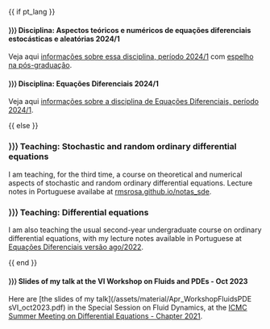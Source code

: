 {{ if pt_lang }}

#### ⟩⟩⟩ **Disciplina: Aspectos teóricos e numéricos de equações diferenciais estocásticas e aleatórias 2024/1**

Veja aqui [informações sobre essa disciplina, período 2024/1](/pages/ensino/#20241_aspectos_teóricos_e_numéricos_de_equações_diferenciais_estocásticas_e_aleatórias) com [espelho na pós-graduação](/pages/ensino/#20241_aspectos_teóricos_e_numéricos_de_equações_diferenciais_estocásticas_e_aleatórias_-_pgmat).

#### ⟩⟩⟩ **Disciplina: Equações Diferenciais 2024/1**

Veja aqui [informações sobre a disciplina de Equações Diferenciais, período 2024/1](/pages/ensino/#20241_equações_diferenciais).

{{ else }}

### ⟩⟩⟩ Teaching: Stochastic and random ordinary differential equations

I am teaching, for the third time, a course on theoretical and numerical aspects of stochastic and random ordinary differential equations. Lecture notes in Portuguese availabe at [rmsrosa.github.io/notas_sde](https://rmsrosa.github.io/notas_sde/).

### ⟩⟩⟩ Teaching: Differential equations

I am also teaching the usual second-year undergraduate course on ordinary differential equations, with my lecture notes available in Portuguese at [Equações Diferenciais versão ago/2022](/assets/material/apostila-ed-ago2022.pdf).

{{ end }}

#### ⟩⟩⟩ **Slides of my talk at the VI Workshop on Fluids and PDEs - Oct 2023**

Here are [the slides of my talk](/assets/material/Apr_WorkshopFluidsPDE
sVI_oct2023.pdf) in the Special Session on Fluid Dynamics, at the [ICMC Summer Meeting on Differential Equations - Chapter 2021](http://summer.icmc.usp.br/summers/summer21/).
